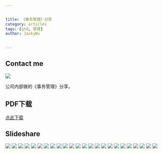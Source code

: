 ```yaml
---

   
title: 《事务管理》分享   
category: articles  
tags: [gtd, 管理]  
author: JackyWu  
  

---
```


## Contact me

![](/assets/images/weixin-pic-jackywu.jpg)


公司内部做的《事务管理》分享。

## PDF下载

[点此下载](/assets/downloads/gtd_share/事务管理.pdf)

## Slideshare

![](/assets/downloads/gtd_share/事务管理.001.jpeg)
![](/assets/downloads/gtd_share/事务管理.002.jpeg)
![](/assets/downloads/gtd_share/事务管理.003.jpeg)
![](/assets/downloads/gtd_share/事务管理.004.jpeg)
![](/assets/downloads/gtd_share/事务管理.005.jpeg)
![](/assets/downloads/gtd_share/事务管理.006.jpeg)
![](/assets/downloads/gtd_share/事务管理.007.jpeg)
![](/assets/downloads/gtd_share/事务管理.008.jpeg)
![](/assets/downloads/gtd_share/事务管理.009.jpeg)
![](/assets/downloads/gtd_share/事务管理.010.jpeg)
![](/assets/downloads/gtd_share/事务管理.011.jpeg)
![](/assets/downloads/gtd_share/事务管理.012.jpeg)
![](/assets/downloads/gtd_share/事务管理.013.jpeg)
![](/assets/downloads/gtd_share/事务管理.014.jpeg)
![](/assets/downloads/gtd_share/事务管理.015.jpeg)
![](/assets/downloads/gtd_share/事务管理.016.jpeg)
![](/assets/downloads/gtd_share/事务管理.017.jpeg)
![](/assets/downloads/gtd_share/事务管理.018.jpeg)
![](/assets/downloads/gtd_share/事务管理.019.jpeg)
![](/assets/downloads/gtd_share/事务管理.020.jpeg)
![](/assets/downloads/gtd_share/事务管理.021.jpeg)
![](/assets/downloads/gtd_share/事务管理.022.jpeg)
![](/assets/downloads/gtd_share/事务管理.023.jpeg)
![](/assets/downloads/gtd_share/事务管理.024.jpeg)
